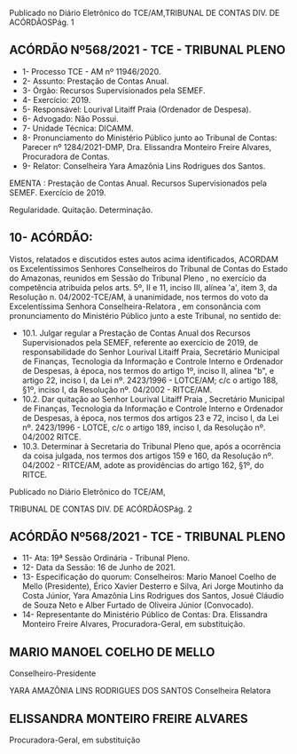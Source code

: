 Publicado  no  Diário  Eletrônico do TCE/AM,TRIBUNAL DE CONTAS DIV. DE ACÓRDÃOSPág. 1

## ACÓRDÃO Nº568/2021 - TCE - TRIBUNAL PLENO

- 1- Processo TCE - AM nº 11946/2020.
- 2- Assunto: Prestação de Contas Anual.
- 3- Órgão: Recursos Supervisionados pela SEMEF.
- 4- Exercício: 2019.
- 5- Responsável: Lourival Litaiff Praia (Ordenador de Despesa).
- 6- Advogado: Não Possui.
- 7- Unidade Técnica: DICAMM.
- 8- Pronunciamento  do  Ministério  Público  junto  ao  Tribunal  de  Contas: Parecer  nº 1284/2021-DMP, Dra. Elissandra Monteiro Freire Alvares, Procuradora de Contas.
- 9- Relator: Conselheira Yara Amazônia Lins Rodrigues dos Santos.

EMENTA : Prestação  de  Contas  Anual.  Recursos Supervisionados pela SEMEF. Exercício de 2019.

Regularidade. Quitação. Determinação.

## 10-  ACÓRDÃO:

Vistos, relatados e discutidos estes autos acima identificados, ACORDAM os Excelentíssimos Senhores Conselheiros do Tribunal de Contas do Estado do Amazonas, reunidos em Sessão do Tribunal Pleno , no exercício da competência atribuída pelos arts. 5º, II e 11, inciso III, alínea 'a', item 3, da Resolução n. 04/2002-TCE/AM, à unanimidade, nos termos do voto da Excelentíssima Senhora Conselheira-Relatora ,  em consonância com pronunciamento do Ministério Público junto a este Tribunal, no sentido de:

- 10.1. Julgar regular a Prestação de Contas Anual dos Recursos Supervisionados pela SEMEF,  referente ao exercício de 2019, de responsabilidade  do  Senhor Lourival  Litaiff  Praia, Secretário  Municipal de Finanças, Tecnologia da Informação e Controle Interno e Ordenador de  Despesas,  à  época, nos  termos  do  artigo  1º,  inciso  II,  alínea  "b",  e artigo  22,  inciso  I,  da  Lei  nº.  2423/1996  -  LOTCE/AM;  c/c  o  artigo  188, §1º, inciso I, da Resolução nº. 04/2002 - RITCE/AM.
- 10.2. Dar  quitação ao  Senhor Lourival  Litaiff  Praia , Secretário  Municipal  de Finanças, Tecnologia da Informação e Controle Interno e Ordenador de Despesas, à época, nos termos dos artigos 23 e 72, inciso I, da Lei nº. 2423/1996 - LOTCE, c/c o artigo 189, inciso I, da Resolução nº. 04/2002 RITCE.
- 10.3. Determinar à  Secretaria  do  Tribunal  Pleno  que,  após  a  ocorrência  da coisa  julgada,  nos  termos  dos  artigos  159  e  160,  da  Resolução  nº. 04/2002  -  RITCE/AM,  adote  as  providências  do  artigo  162, §1º, do RITCE.

Publicado  no  Diário  Eletrônico do TCE/AM,

TRIBUNAL DE CONTAS DIV. DE ACÓRDÃOSPág. 2

## ACÓRDÃO Nº568/2021 - TCE - TRIBUNAL PLENO

- 11-  Ata: 19ª Sessão Ordinária - Tribunal Pleno.
- 12-  Data da Sessão: 16 de Junho de 2021.
- 13-  Especificação do quorum: Conselheiros: Mario Manoel Coelho de Mello (Presidente), Érico Xavier Desterro e Silva, Ari Jorge Moutinho da Costa Júnior, Yara Amazônia Lins Rodrigues dos Santos, Josué Cláudio de Souza Neto e Alber Furtado de Oliveira Júnior (Convocado).
- 14-  Representante do Ministério Público de Contas: Dra. Elissandra Monteiro Freire Alvares, Procuradora-Geral, em substituição.

## MARIO MANOEL COELHO DE MELLO

Conselheiro-Presidente

YARA AMAZÔNIA LINS RODRIGUES DOS SANTOS Conselheira Relatora

## ELISSANDRA MONTEIRO FREIRE ALVARES

Procuradora-Geral, em substituição